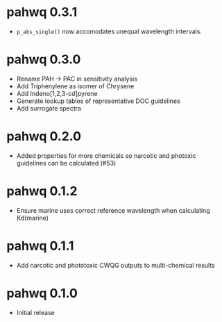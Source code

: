 # pahwq 0.3.1

* `p_abs_single()` now accomodates unequal wavelength intervals.

# pahwq 0.3.0

* Rename PAH -> PAC in sensitivity analysis
* Add Triphenylene as isomer of Chrysene
* Add Indeno[1,2,3-cd]pyrene
* Generate lookup tables of representative DOC guidelines
* Add surrogate spectra

# pahwq 0.2.0

* Added properties for more chemicals so narcotic and photoxic guidelines can be calculated (#53)

# pahwq 0.1.2

* Ensure marine uses correct reference wavelength when calculating Kd(marine)

# pahwq 0.1.1

* Add narcotic and phototoxic CWQG outputs to multi-chemical results

# pahwq 0.1.0

* Initial release
